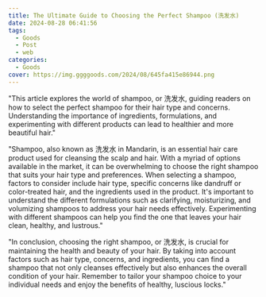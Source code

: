 ```yaml
---
title: The Ultimate Guide to Choosing the Perfect Shampoo (洗发水)
date: 2024-08-28 06:41:56
tags:
  - Goods
  - Post
  - web
categories:
  - Goods
cover: https://img.ggggoods.com/2024/08/645fa415e86944.png
---
```


"This article explores the world of shampoo, or 洗发水, guiding readers on how to select the perfect shampoo for their hair type and concerns. Understanding the importance of ingredients, formulations, and experimenting with different products can lead to healthier and more beautiful hair."

"Shampoo, also known as 洗发水 in Mandarin, is an essential hair care product used for cleansing the scalp and hair. With a myriad of options available in the market, it can be overwhelming to choose the right shampoo that suits your hair type and preferences. When selecting a shampoo, factors to consider include hair type, specific concerns like dandruff or color-treated hair, and the ingredients used in the product. It's important to understand the different formulations such as clarifying, moisturizing, and volumizing shampoos to address your hair needs effectively. Experimenting with different shampoos can help you find the one that leaves your hair clean, healthy, and lustrous."

"In conclusion, choosing the right shampoo, or 洗发水, is crucial for maintaining the health and beauty of your hair. By taking into account factors such as hair type, concerns, and ingredients, you can find a shampoo that not only cleanses effectively but also enhances the overall condition of your hair. Remember to tailor your shampoo choice to your individual needs and enjoy the benefits of healthy, luscious locks."
